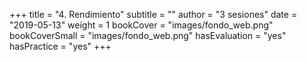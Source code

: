 +++
title = "4. Rendimiento"
subtitle = ""
author = "3 sesiones"
date = "2019-05-13"
weight = 1
bookCover = "images/fondo_web.png"
bookCoverSmall = "images/fondo_web.png"
hasEvaluation = "yes"
hasPractice = "yes"
+++